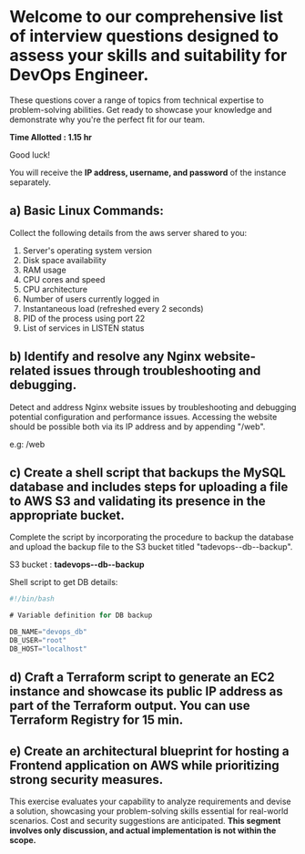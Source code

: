# Welcome to our comprehensive list of interview questions designed to assess your skills and suitability for DevOps Engineer.

These questions cover a range of topics from technical expertise to problem-solving abilities. Get ready to showcase your knowledge and demonstrate why you're the perfect fit for our team. 

**Time Allotted  : 1.15 hr**

Good luck!

You will receive the **IP address, username, and password** of the instance separately.

## a) Basic Linux Commands:

Collect the following details from the aws server shared to you:

1. Server's operating system version
2. Disk space availability
3. RAM usage
4. CPU cores and speed
5. CPU architecture
6. Number of users currently logged in
7. Instantaneous load (refreshed every 2 seconds)
8. PID of the process using port 22
9. List of services in LISTEN status

## b) Identify and resolve any Nginx website-related issues through troubleshooting and debugging.

Detect and address Nginx website issues by troubleshooting and debugging potential configuration and performance issues. Accessing the website should be possible both via its IP address and by appending "/web".

e.g: <ip-of-instance>/web

## c) Create a shell script that backups the MySQL database and includes steps for uploading a file to AWS S3 and validating its presence in the appropriate bucket.


Complete the script by incorporating the procedure to backup the database and upload the backup file to the S3 bucket titled "tadevops--db--backup".

S3 bucket : **tadevops--db--backup**

Shell script to get DB details:

```javascript
#!/bin/bash

# Variable definition for DB backup

DB_NAME="devops_db"
DB_USER="root"
DB_HOST="localhost"
```

## d) Craft a Terraform script to generate an EC2 instance and showcase its public IP address as part of the Terraform output. You can use Terraform Registry for 15 min.

## e) Create an architectural blueprint for hosting a Frontend application on AWS while prioritizing strong security measures.
This exercise evaluates your capability to analyze requirements and devise a solution, showcasing your problem-solving skills essential for real-world scenarios. Cost and security suggestions are anticipated. **This segment involves only discussion, and actual implementation is not within the scope.**
